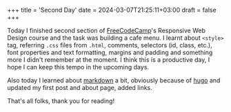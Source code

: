 +++
title = 'Second Day'
date = 2024-03-07T21:25:11+03:00
draft = false
+++

Today I finished second section of [FreeCodeCamp]()'s Responsive Web Design course and the task was building a cafe menu. I learnt about `<style>` tag, referring `.css` files from `.html`, comments, selectors (id, class, etc.), font properties and text formatting, margins and padding and something more I didn't remember at the moment. I think this is a productive day, I hope I can keep this tempo in the upcoming days.

Also today I learned about [markdown](https://www.markdownguide.org/) a bit, obviously because of [hugo](https://gohugo.io/) and updated my first post and about page, added links.

That's all folks, thank you for reading!
